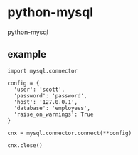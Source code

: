 # python-mysql
python-mysql

## example

```
import mysql.connector

config = {
  'user': 'scott',
  'password': 'password',
  'host': '127.0.0.1',
  'database': 'employees',
  'raise_on_warnings': True
}

cnx = mysql.connector.connect(**config)

cnx.close()
```

